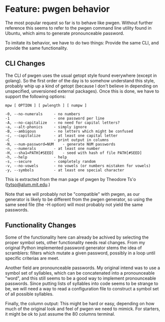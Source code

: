 Feature: pwgen behavior
=======================

The most popular request so far is to behave like pwgen. Without
further reference this seems to refer to the pwgen command line
utility found in Ubuntu, which aims to generate pronounceable
password.

To imitate its behavior, we have to do two things: Provide the
same CLI, and provide the same functionality.


CLI Changes
-----------

The CLI of pwgen uses the usual getopt style found everywhere
(except in golang). So the first order of the day is to somehow
understand this style, probably whip up a kind of getopt (because
I don't believe in depending on unspecified, unversioned external
packages). Once this is done, we have to support the following
options:

    mpw [ OPTION ] [ pwlength ] [ numpw ]
    
    -0, --no-numerals     - no numbers
    -1                    - one password per line
    -A, --no-capitalize   - no need for capital letters?
    -a, --alt-phonics     - simply ignore
    -B, --ambigous        - no letters which might be confused
    -c, --capitalize      - at least one capital letter
    -C                    - print output in columns
    -N, --num-password=NUM    - generate NUM passwords
    -n, --numerals        - at least one number
    -H, --sha1=PATH[#SEED]    - seed with hash of file PATH[#SEED]
    -h, --help            - help
    -s, --secure          - completely random
    -v, --no-vowels       - no vowels (or numbers mistaken for vowels)
    -y, --symbols         - at least one special character

This is extracted from the man page of pwgen by
Theodore Ts'o (<tytso@alum.mit.edu>.)

Note that we will probably not be "compatible" with pwgen, as our
generator is likely to be different from the pwgen generator, so
using the same seed file (the -H option) will most probably not
yield the same passwords.


Functionality Changes
---------------------

Some of the functionality here can already be achived by selecting
the proper symbol sets, other functionality needs real changes. From
my original Python implemented password generator stems the idea of
scramblers: filters which mutate a given password, possibly in a loop
until specific criterias are meet.

Another field are pronounceable passwords. My original intend was to
use a symbol set of syllables, which can be concatenated into a
pronounceable "word", and this still seems to be a good way to
implement pronounceable passwords. Since putting lists of syllables
into code seems to be strange to be, we will need a way to read
a configuration file to construct a symbol set of all possible
syllables.

Finally, the column output: This might be hard or easy, depending on
how much of the original look and feel of pwgen we need to mimick.
For starters, it might be ok to just assume the 80 columns terminal.

